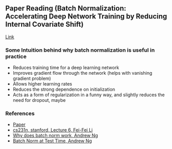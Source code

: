 ## Paper Reading (Batch Normalization: Accelerating Deep Network Training by Reducing Internal Covariate Shift)
[Link](https://arxiv.org/abs/1502.03167)

### Some Intuition behind why batch normalization is useful in practice
 - Reduces training time for a deep learning network
 - Improves gradient flow through the network (helps with vanishing gradient problem)
 - Allows higher learning rates
 - Reduces the strong dependence on initialization
 - Acts as a form of regularization in a funny way, and slightly reduces the need for dropout, maybe

### References
 - [Paper](https://arxiv.org/abs/1502.03167)
 - [cs231n, stanford, Lecture 6, Fei-Fei Li](https://www.youtube.com/watch?v=wEoyxE0GP2M&t=3257s)
 - [Why does batch norm work, Andrew Ng](https://www.youtube.com/watch?v=nUUqwaxLnWs)
 - [Batch Norm at Test Time, Andrew Ng](https://www.youtube.com/watch?v=5qefnAek8OA)